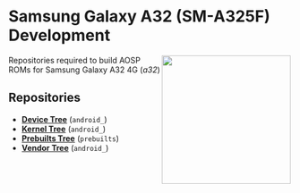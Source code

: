 #  Samsung Galaxy A32 (SM-A325F) Development
<img align="right" width="230" height="230" src="https://i.imgur.com/BnwVkAx.png">

Repositories required to build AOSP ROMs for Samsung Galaxy A32 4G (_a32_)

## Repositories
* [**Device Tree**]() (`android_`)
* [**Kernel Tree**](https://github.com/A325F/kernel_samsung_a32) (`android_`)
* [**Prebuilts Tree**](https://github.com/A325F/device_samsung_a32-kernel) (`prebuilts`)
* [**Vendor Tree**]() (`android_`)
